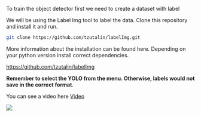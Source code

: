 To train the object detector first we need to create a dataset with label

We will be using the Label Img tool to label the data. Clone this repository and install it and run.

```bash
git clone https://github.com/tzutalin/labelImg.git

``` 
More information about the installation can be found here. Depending on your python version install correct dependencies. 

https://github.com/tzutalin/labelImg

**Remember to select the YOLO from the menu. Otherwise, labels would not save in the correct format**.

You can see a video here
[Video](https://www.youtube.com/watch?v=p0nR2YsCY_U&feature=youtu.be)


![](https://raw.githubusercontent.com/tzutalin/labelImg/master/demo/demo3.jpg)